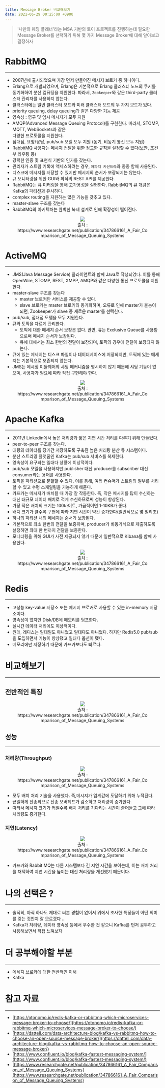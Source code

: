 ```yaml
---
title: Message Broker 비교해보기
date: 2021-06-29 00:25:00 +0900
---
```


> '나만의 웨딩 플래너'라는 MSA 기반의 토이 프로젝트를 진행하는데 필요한 Message Broker를 선택하기 위해
> 몇 가지 Message Broker에 대해 알아보고 결정하자

# RabbitMQ
---
- 2007년에 출시되었으며 가장 먼저 만들어진 메시지 브로커 중 하나이다.
- Erlang으로 개발되었으며, Erlang은 기본적으로 Erlang 클러스터 노드의 쿠키를 동기화하여 분산 컴퓨팅을 지원한다. 따라서, `Zookeeper`와 같은 third-party 클러스터 관리자를 사용하지 않는다.
- 클러스터에는 일반 클러스터 모드와 미러 클러스터 모드의 두 가지 모드가 있다.
- priority queuing, delay queuing과 같은 다양한 기능 제공
- 영속성 : 영구 및 임시 메시지가 모두 지원
- AMQP(Advanced Message Queuing Protocol)를 구현한다. 따라서, STOMP, MQTT, WebSockets과 같은 <br> 다양한 프로토콜을 지원한다.
- 점대점, 요청/응답, pub/sub 모델 모두 지원 (동기, 비동기 통신 모두 지원)
- RabbitMQ 사용자는 메시지 전달을 위한 정교한 규칙을 설정할 수 있다(보안, 조건부 라우팅 등)
- 강력한 인증 및 표현식 기반의 인가를 갖는다.
- 관리자가 스트림 기록에 액세스하려는 경우, `아파치 카산드라`와 종종 함께 사용된다.
- 디스크에 메시지를 저장할 수 있지만 메시지의 순서가 보장되지는 않는다.
- 큐 모니터링을 위한 GUI와 최적의 REST API를 제공한다.
- RabbitMQ는 큐 미러링을 통해 고가용성을 실현한다. RabbitMQ의 큐 개념은 Kafka의 파티션과 유사하다.
- complex routing을 지원하는 많은 기능을 갖추고 있다.
- master-slave 구조를 갖는다
- RabbitMQ의 아키텍처는 완벽한 복제 설계로 인해 확장성이 떨어진다.

<figure align = "center">
  <img src = "https://user-images.githubusercontent.com/64415489/123817468-24ddb080-d933-11eb-98b2-0aa0da4e5cc5.png"/>
  <figcaption align="center">출처 : https://www.researchgate.net/publication/347866161_A_Fair_Comparison_of_Message_Queuing_Systems</figcaption>
</figure>


# ActiveMQ
---
- JMS(Java Message Service) 클라이언트와 함께 Java로 작성되었다. 이를 통해 OpenWire, STOMP, REST, XMPP, AMQP와 같은 다양한 통신 프로토콜을 지원한다.
- master-slave 구조를 갖는다
  - master 브로커만 서비스를 제공할 수 있다.
  - slave 브로커는 master 브로커와 동기화하며, 오류로 인해 master가 불능이 되면, Zookeeper가 slave 중 새로운 master를 선택한다.
- pub/sub, 점대점 모델을 모두 지원한다.
- 큐와 토픽을 다르게 관리한다.
  - 토픽에 대한 메세지 순서 보장은 없다. 반면, 큐는 Exclusive Queue를 사용함으로써 메세지 순서가 보장된다.
  - 큐에 대해서는 최소 한번의 전달이 보장되며, 토픽의 경우에 전달이 보장되지 않는다.
- 큐에 있는 메세지는 디스크 파일이나 데이터베이스에 저장되지만, 토픽에 있는 메세지는 기본적으로 보존되지 않는다.
- JMS는 메시징 미들웨어의 샤딩 메커니즘을 명시하지 않기 때문에 샤딩 기능이 없으며, 사용자가 필요에 따라 직접 구현해야 한다.


<figure align = "center">
  <img src = "https://user-images.githubusercontent.com/64415489/123818994-63279f80-d934-11eb-872f-1492c8148dbd.png"/>
  <figcaption align="center">출처 : https://www.researchgate.net/publication/347866161_A_Fair_Comparison_of_Message_Queuing_Systems</figcaption>
</figure>

# Apache Kafka
---
- 2011년 Linkedin에서 높은 처리량과 짧은 지연 시간 처리를 다루기 위해 만들었다.
- peer-to-peer 구조를 갖는다.
- 대량의 데이터를 장기간 저장하도록 구축된 높은 처리량 분산 큐 시스템이다.
- 분산 스트리밍 플랫폼인 Kafka는 pub/sub 서비스를 복제한다.
- 영속성이 요구되는 일대다 상황에 이상적이다.
- pub/sub 모델을 사용하지만 publisher 대신 producer를 subscriber 대신 consumer라는 용어를 사용한다.
- 토픽을 파티션으로 분할할 수 있다. 이를 통해, 여러 컨슈머가 스트림의 일부를 처리할 수 있고 수평 스케일링을 가능하게 해준다.
- 카프카는 메시지가 배치될 때 가장 잘 작동한다. 즉, 작은 메시지를 많이 수신하는 대신 대규모 데이터 배치로 적게 수신하므로써 성능이 향상된다.
- 가장 작은 배치의 크기는 100바이트, 가급적이면 1-10KB가 좋다.
- 배치 크기가 클수록 구현에 따라 지연 시간이 약간 증가한다(일반적으로 몇 밀리초)
- 하나의 파티션 내의 메세지는 순서가 보장된다.
- 기본적으로 최소 한번의 전달을 보증하며, producer가 비동기식으로 제출하도록 설정하면 최대 한 번까지 전달을 보증한다.
- 모니터링을 위해 GUI가 사전 제공되지 않기 때문에 일반적으로 Kibana를 함께 사용한다.

<figure align = "center">
  <img src = "https://user-images.githubusercontent.com/64415489/123818292-d381f100-d933-11eb-911f-a4e54c4c2843.png"/>
  <figcaption align="center">출처 : https://www.researchgate.net/publication/347866161_A_Fair_Comparison_of_Message_Queuing_Systems</figcaption>
</figure>

# Redis
---
- 고성능 key-value 저장소 또는 메시지 브로커로 사용할 수 있는 in-memory 저장소이다.
- 영속성이 없지만 Disk/DB에 메모리를 덤프한다.
- 실시간 데이터 처리에도 이상적이다.
- 원래, 레디스는 일대일도 아니었고 일대다도 아니었다. 하지만 Redis5.0 pub/sub을 도입하면서 기능이 향상됐고 일대다 옵션이 됐다.
- 메모리에만 저장하기 때문에 카프카보다도 빠르다.


# 비교해보기
---

## 전반적인 특징
<figure align = "center">
  <img src = "https://user-images.githubusercontent.com/64415489/123820407-87d04700-d935-11eb-82c8-c923a7abb1b7.png"/>
  <figcaption align="center">출처 : https://www.researchgate.net/publication/347866161_A_Fair_Comparison_of_Message_Queuing_Systems</figcaption>
</figure>


## 성능
---
### 처리량(Throughput)
<figure align = "center">
  <img src = "https://user-images.githubusercontent.com/64415489/123821152-1f359a00-d936-11eb-81cc-ccff914e1dbb.png"/>
  <figcaption align="center">출처 : https://www.researchgate.net/publication/347866161_A_Fair_Comparison_of_Message_Queuing_Systems</figcaption>
</figure>

- 모두 배치 처리 기술을 사용했다. 즉,메시지가 임계값에 도달하기 위해 누적된다.
- 균일하게 전송되므로 전송 오버헤드가 감소하고 처리량이 증가한다.
- 따라서 메시지 크기가 커질수록 배치 처리를 기다리는 시간이 줄어들고 그에 따라 처리량도 증가한다.

### 지연(Latency)
<figure align = "center">
  <img src = "https://user-images.githubusercontent.com/64415489/123823452-2cec1f00-d938-11eb-922b-8e4ddf6c9388.png"/>
  <figcaption align="center">출처 : https://www.researchgate.net/publication/347866161_A_Fair_Comparison_of_Message_Queuing_Systems</figcaption>
</figure>

- 카프카와 Rabbit MQ는 다른 시스템보다 긴 지연 시간을 보이는데, 이는 배치 처리를 채택하여 지연 시간을 높이는 대신 처리량을 개선했기 때문이다.

# 나의 선택은 ?
---
- 솔직히, 아직 하나도 제대로 써본 경험이 없어서 위에서 조사한 특징들이 어떤 의미를 갖는 것인지 잘 모르겠다 ..
- Kafka가 처리량, 데이터 영속성 등에서 우수한 것 같으니 Kafka를 먼저 공부하고 사용해보면서 직접 느껴보자

# 더 공부해야할 부분
---
- 메세지 브로커에 대한 전반적인 이해
- Kafka


# 참고 자료
---
- [https://otonomo.io/redis-kafka-or-rabbitmq-which-microservices-message-broker-to-choose/](https://otonomo.io/redis-kafka-or-rabbitmq-which-microservices-message-broker-to-choose/)
- [https://dattell.com/data-architecture-blog/kafka-vs-rabbitmq-how-to-choose-an-open-source-message-broker/](https://dattell.com/data-architecture-blog/kafka-vs-rabbitmq-how-to-choose-an-open-source-message-broker/)
- [https://www.confluent.io/blog/kafka-fastest-messaging-system/](https://www.confluent.io/blog/kafka-fastest-messaging-system/)
- [https://www.researchgate.net/publication/347866161_A_Fair_Comparison_of_Message_Queuing_Systems](https://www.researchgate.net/publication/347866161_A_Fair_Comparison_of_Message_Queuing_Systems)
